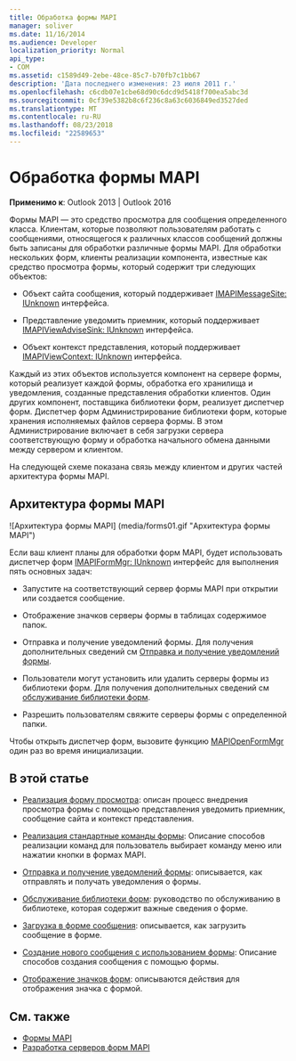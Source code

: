 ```yaml
---
title: Обработка формы MAPI
manager: soliver
ms.date: 11/16/2014
ms.audience: Developer
localization_priority: Normal
api_type:
- COM
ms.assetid: c1589d49-2ebe-48ce-85c7-b70fb7c1bb67
description: 'Дата последнего изменения: 23 июля 2011 г.'
ms.openlocfilehash: c6cdb07e1cbe68d90c6dcd9d5418f700ea5abc3d
ms.sourcegitcommit: 0cf39e5382b8c6f236c8a63c6036849ed3527ded
ms.translationtype: MT
ms.contentlocale: ru-RU
ms.lasthandoff: 08/23/2018
ms.locfileid: "22589653"
---
```

# <a name="handling-mapi-forms"></a>Обработка формы MAPI

**Применимо к**: Outlook 2013 | Outlook 2016 
  
Формы MAPI — это средство просмотра для сообщения определенного класса. Клиентам, которые позволяют пользователям работать с сообщениями, относящегося к различных классов сообщений должны быть записаны для обработки различные формы MAPI. Для обработки нескольких форм, клиенты реализации компонента, известные как средство просмотра формы, который содержит три следующих объектов:
  
- Объект сайта сообщения, который поддерживает [IMAPIMessageSite: IUnknown](imapimessagesiteiunknown.md) интерфейса. 
    
- Представление уведомить приемник, который поддерживает [IMAPIViewAdviseSink: IUnknown](imapiviewadvisesinkiunknown.md) интерфейса. 
    
- Объект контекст представления, который поддерживает [IMAPIViewContext: IUnknown](imapiviewcontextiunknown.md) интерфейса. 
    
Каждый из этих объектов используется компонент на сервере формы, который реализует каждой формы, обработка его хранилища и уведомления, созданные представления обработки клиентов. Один других компонент, поставщика библиотеки форм, реализует диспетчер форм. Диспетчер форм Администрирование библиотеки форм, которые хранения исполняемых файлов сервера формы. В этом Администрирование включает в себя загрузки сервера соответствующую форму и обработка начального обмена данными между сервером и клиентом.
  
На следующей схеме показана связь между клиентом и других частей архитектура формы MAPI.
  
## <a name="mapi-form-architecture"></a>Архитектура формы MAPI
  
![Архитектура формы MAPI] (media/forms01.gif "Архитектура формы MAPI")
  
Если ваш клиент планы для обработки форм MAPI, будет использовать диспетчер форм [IMAPIFormMgr: IUnknown](imapiformmgriunknown.md) интерфейс для выполнения пять основных задач: 
  
- Запустите на соответствующий сервер формы MAPI при открытии или создается сообщение.
    
- Отображение значков серверы формы в таблицах содержимое папок.
    
- Отправка и получение уведомлений формы. Для получения дополнительных сведений см [Отправка и получение уведомлений формы](sending-and-receiving-form-notifications.md).
    
- Пользователи могут установить или удалить серверы формы из библиотеки форм. Для получения дополнительных сведений см [обслуживание библиотеки форм](maintaining-a-form-library.md).
    
- Разрешить пользователям свяжите серверы формы с определенной папки.
    
Чтобы открыть диспетчер форм, вызовите функцию [MAPIOpenFormMgr](mapiopenformmgr.md) один раз во время инициализации. 
  
## <a name="in-this-section"></a>В этой статье

- [Реализация форму просмотра](implementing-a-form-viewer.md): описан процесс внедрения просмотра формы с помощью представления уведомить приемник, сообщение сайта и контекст представления.
    
- [Реализация стандартные команды формы](implementing-standard-form-verbs.md): Описание способов реализации команд для пользователь выбирает команду меню или нажатии кнопки в формах MAPI.
    
- [Отправка и получение уведомлений формы](sending-and-receiving-form-notifications.md): описывается, как отправлять и получать уведомления о формы.
    
- [Обслуживание библиотеки форм](maintaining-a-form-library.md): руководство по обслуживанию в библиотеке, которая содержит важные сведения о форме.
    
- [Загрузка в форме сообщения](loading-a-message-into-a-form.md): описывается, как загрузить сообщение в форме.
    
- [Создание нового сообщения с использованием формы](composing-a-new-message-by-using-a-form.md): Описание способов создания сообщения с помощью формы.
    
- [Отображение значков форм](displaying-form-icons.md): описываются действия для отображения значка с формой.
    
## <a name="see-also"></a>См. также

- [Формы MAPI](mapi-forms.md)
- [Разработка серверов форм MAPI](developing-mapi-form-servers.md)

